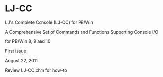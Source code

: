 # LJ-CC
LJ's Complete Console (LJ-CC) for PB/Win

A Comprehensive Set of Commands and Functions Supporting Console I/O

for PB/Win 8, 9 and 10

 

First issue

August 22, 2011

Review LJ-CC.chm for how-to
